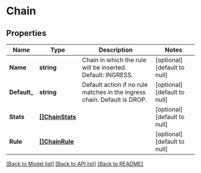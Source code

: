 # Chain

## Properties
Name | Type | Description | Notes
------------ | ------------- | ------------- | -------------
**Name** | **string** | Chain in which the rule will be inserted. Default: INGRESS. | [optional] [default to null]
**Default_** | **string** | Default action if no rule matches in the ingress chain. Default is DROP. | [optional] [default to null]
**Stats** | [**[]ChainStats**](ChainStats.md) |  | [optional] [default to null]
**Rule** | [**[]ChainRule**](ChainRule.md) |  | [optional] [default to null]

[[Back to Model list]](../README.md#documentation-for-models) [[Back to API list]](../README.md#documentation-for-api-endpoints) [[Back to README]](../README.md)



